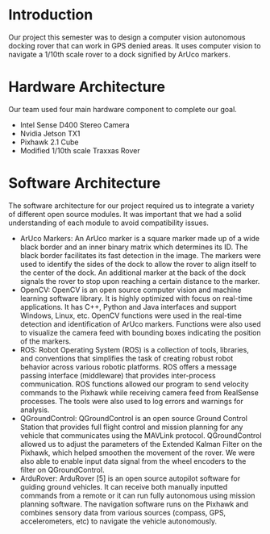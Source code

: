 # Introduction
Our project this semester was to design a computer vision autonomous docking rover that can work in GPS denied areas. It uses computer vision to navigate a 1/10th scale rover to a dock signified by ArUco markers.

# Hardware Architecture
Our team used four main hardware component to complete our goal.
* Intel Sense D400 Stereo Camera
* Nvidia Jetson TX1
* Pixhawk 2.1 Cube
* Modified 1/10th scale Traxxas Rover

# Software Architecture
The software architecture for our project required us to integrate a variety of different open source modules. It was important that we 
had a solid understanding of each module to avoid compatibility issues. 

* ArUco Markers: An ArUco marker is a square marker made up of a wide black border and an inner binary matrix which determines its ID. The black border facilitates its fast detection in the image. The markers were used to identify the sides of the dock to allow the rover to align itself to the center of the dock. An additional marker at the back of the dock signals the rover to stop upon reaching a certain distance to the marker.
* OpenCV: OpenCV is an open source computer vision and machine learning software library. It is highly optimized with focus on real-time applications. It has C++, Python and Java interfaces and support Windows, Linux, etc. OpenCV functions were used in the real-time detection and identification of ArUco markers. Functions were also used to visualize the camera feed with bounding boxes indicating the position of the markers.
* ROS: Robot Operating System (ROS) is a collection of tools, libraries, and conventions that simplifies the task of creating robust robot behavior across various robotic platforms. ROS offers a message passing interface (middleware) that provides inter-process communication. ROS functions allowed our program to send velocity commands to the Pixhawk while receiving camera feed from RealSense processes. The tools were also used to log errors and warnings for analysis.
* QGroundControl: QGroundControl is an open source Ground Control Station that provides full flight control and mission planning for any vehicle that communicates using the MAVLink protocol. QGroundControl allowed us to adjust the parameters of the Extended Kalman Filter on the Pixhawk, which helped smoothen the movement of the rover. We were also able to enable input data signal from the wheel encoders to the filter on QGroundControl.
* ArduRover: ArduRover [5] is an open source autopilot software for guiding ground vehicles. It can receive both manually inputted commands from a remote or it can run fully autonomous using mission planning software. The navigation software runs on the Pixhawk and combines sensory data from various sources (compass, GPS, accelerometers, etc) to navigate the vehicle autonomously.
